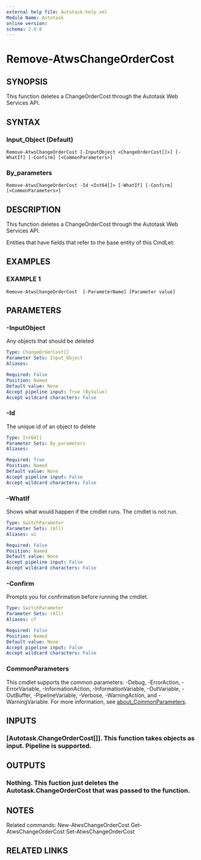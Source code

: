 ```yaml
---
external help file: Autotask-help.xml
Module Name: Autotask
online version:
schema: 2.0.0
---
```


# Remove-AtwsChangeOrderCost

## SYNOPSIS
This function deletes a ChangeOrderCost through the Autotask Web Services API.

## SYNTAX

### Input_Object (Default)
```
Remove-AtwsChangeOrderCost [-InputObject <ChangeOrderCost[]>] [-WhatIf] [-Confirm] [<CommonParameters>]
```

### By_parameters
```
Remove-AtwsChangeOrderCost -Id <Int64[]> [-WhatIf] [-Confirm] [<CommonParameters>]
```

## DESCRIPTION
This function deletes a ChangeOrderCost through the Autotask Web Services API.

Entities that have fields that refer to the base entity of this CmdLet:

## EXAMPLES

### EXAMPLE 1
```
Remove-AtwsChangeOrderCost  [-ParameterName] [Parameter value]
```

## PARAMETERS

### -InputObject
Any objects that should be deleted

```yaml
Type: ChangeOrderCost[]
Parameter Sets: Input_Object
Aliases:

Required: False
Position: Named
Default value: None
Accept pipeline input: True (ByValue)
Accept wildcard characters: False
```

### -Id
The unique id of an object to delete

```yaml
Type: Int64[]
Parameter Sets: By_parameters
Aliases:

Required: True
Position: Named
Default value: None
Accept pipeline input: False
Accept wildcard characters: False
```

### -WhatIf
Shows what would happen if the cmdlet runs.
The cmdlet is not run.

```yaml
Type: SwitchParameter
Parameter Sets: (All)
Aliases: wi

Required: False
Position: Named
Default value: None
Accept pipeline input: False
Accept wildcard characters: False
```

### -Confirm
Prompts you for confirmation before running the cmdlet.

```yaml
Type: SwitchParameter
Parameter Sets: (All)
Aliases: cf

Required: False
Position: Named
Default value: None
Accept pipeline input: False
Accept wildcard characters: False
```

### CommonParameters
This cmdlet supports the common parameters: -Debug, -ErrorAction, -ErrorVariable, -InformationAction, -InformationVariable, -OutVariable, -OutBuffer, -PipelineVariable, -Verbose, -WarningAction, and -WarningVariable. For more information, see [about_CommonParameters](http://go.microsoft.com/fwlink/?LinkID=113216).

## INPUTS

### [Autotask.ChangeOrderCost[]]. This function takes objects as input. Pipeline is supported.
## OUTPUTS

### Nothing. This fuction just deletes the Autotask.ChangeOrderCost that was passed to the function.
## NOTES
Related commands:
New-AtwsChangeOrderCost
 Get-AtwsChangeOrderCost
 Set-AtwsChangeOrderCost

## RELATED LINKS
